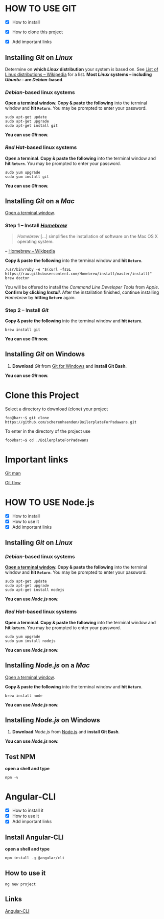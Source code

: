 # HOW TO USE GIT
- [X] How to install
- [X] How to clone this project
- [X] Add important links


## Installing *Git* on *Linux*

Determine on **which *Linux* distribution** your system is based on. See [List of Linux distributions – Wikipedia](http://en.wikipedia.org/wiki/List_of_Linux_distributions) for a list. **Most *Linux* systems – including *Ubuntu* – are *Debian*-based**.


### *Debian*-based linux systems

**[Open a terminal window](https://help.ubuntu.com/community/UsingTheTerminal). Copy & paste the following** into the terminal window and **hit `Return`**. You may be prompted to enter your password.

```shell
sudo apt-get update
sudo apt-get upgrade
sudo apt-get install git
```

**You can use *Git* now.**


### *Red Hat*-based linux systems

**Open a terminal. Copy & paste the following** into the terminal window and **hit `Return`**. You may be prompted to enter your password.

```shell
sudo yum upgrade
sudo yum install git
```

**You can use *Git* now.**

## Installing *Git* on a *Mac*

[Open a terminal window](http://www.youtube.com/watch?v=zw7Nd67_aFw).

### Step 1 – Install [*Homebrew*](http://brew.sh/)

> *Homebrew* […] simplifies the installation of software on the Mac OS X operating system.

– [Homebrew – Wikipedia](http://en.wikipedia.org/wiki/Homebrew_%28package_management_software%29)

**Copy & paste the following** into the terminal window and **hit `Return`**.

```shell
/usr/bin/ruby -e "$(curl -fsSL https://raw.githubusercontent.com/Homebrew/install/master/install)"
brew doctor
```

You will be offered to install the *Command Line Developer Tools* from *Apple*. **Confirm by clicking *Install***. After the installation finished, continue installing *Homebrew* by **hitting `Return`** again.

### Step 2 – Install *Git*

**Copy & paste the following** into the terminal window and **hit `Return`**.

```shell
brew install git
```

**You can use *Git* now.**

## Installing *Git* on Windows

1. **Download** *Git* from [Git for Windows](https://gitforwindows.org) and **install Git Bash**.

**You can use *Git* now.**


# Clone this Project

Select a directory to download (clone) your project

```console
foo@bar:~$ git clone https://github.com/scherenhaenden/BoilerplateForPadawans.git
```
To enter in the directory of the project use

```console
foo@bar:~$ cd ./BoilerplateForPadawans
```


# Important links

[Git man](https://manpages.debian.org/stretch/git-man/git.1.en.html)

[Git flow](https://danielkummer.github.io/git-flow-cheatsheet/)



# HOW TO USE Node.js
- [X] How to install
- [X] How to use it
- [X] Add important links

## Installing *Git* on *Linux*


### *Debian*-based linux systems

**[Open a terminal window](https://help.ubuntu.com/community/UsingTheTerminal). Copy & paste the following** into the terminal window and **hit `Return`**. You may be prompted to enter your password.

```shell
sudo apt-get update
sudo apt-get upgrade
sudo apt-get install nodejs
```

**You can use *Node.js* now.**


### *Red Hat*-based linux systems

**Open a terminal. Copy & paste the following** into the terminal window and **hit `Return`**. You may be prompted to enter your password.

```shell
sudo yum upgrade
sudo yum install nodejs
```

**You can use *Node.js* now.**

## Installing *Node.js* on a *Mac*

[Open a terminal window](http://www.youtube.com/watch?v=zw7Nd67_aFw).

**Copy & paste the following** into the terminal window and **hit `Return`**.

```shell
brew install node
```

**You can use *Node.js* now.**

## Installing *Node.js* on Windows

1. **Download** *Node.js* from [Node.js](https://nodejs.org/) and **install Git Bash**.

**You can use *Node.js* now.**

## Test NPM

**open a shell and type**

```shell
npm -v
```

# Angular-CLI

- [X] How to install it
- [X] How to use it
- [X] Add important links

## Install Angular-CLI

**open a shell and type**

```shell
npm install -g @angular/cli
```

## How to use it
 
```shell
ng new project
```

## Links

[Angular-CLI]([h](https://angular.io/cli)) 



